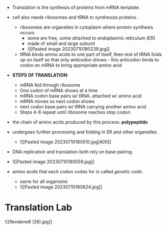 - Translation is the synthesis of proteins from mRNA template.
- cell also needs ribosomes and tRNA to synthesize proteins.
	- ribosomes are organelles in cytoplasm where protein synthesis occurs
		- some are free, some attached to endoplasmic reticulum (ER)
		- made of small and large subunit
		- ![[Pasted image 20230710180239.jpg]]
	- tRNA binds amino acids to one part of itself, then rest of tRNA folds up on itself so that only anticodon shows - this anticodon binds to codon on mRNA to bring appropriate amino acid
- **STEPS OF TRANSLATION**:
	- mRNA fed through ribosome
	- One codon of mRNA shows at a time
	- mRNA codon base pairs w/ tRNA, attached w/ amino acid
	- mRNA moves so next codon shows
	- next codon base pairs w/ tRNA carrying another amino acid
	- Steps 4-6 repeat until ribosome reaches stop codon
- the chain of amino acids produced by this process: **polypeptide**
- undergoes further processing and folding in ER and other organelles
	- ![[Pasted image 20230710180510.jpg|400]]

- DNA replication and translation both rely on base pairing.
- ![[Pasted image 20230710180559.jpg]]
- amino acids that each codon codes for is called *genetic code*. 
	- same for all organisms
	- ![[Pasted image 20230710180624.jpg]]


# Translation Lab

![[RenderedI (26).jpg]]

